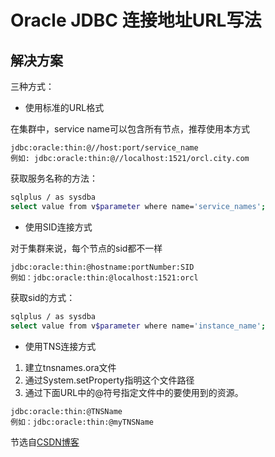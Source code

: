 # Oracle JDBC 连接地址URL写法

## 解决方案

三种方式：

* 使用标准的URL格式

在集群中，service name可以包含所有节点，推荐使用本方式

```
jdbc:oracle:thin:@//host:port/service_name
例如: jdbc:oracle:thin:@//localhost:1521/orcl.city.com
```

获取服务名称的方法：

```Bash
sqlplus / as sysdba
select value from v$parameter where name='service_names';
```

* 使用SID连接方式

对于集群来说，每个节点的sid都不一样

```
jdbc:oracle:thin:@hostname:portNumber:SID 
例如：jdbc:oracle:thin:@localhost:1521:orcl
```

获取sid的方式：

```Bash
sqlplus / as sysdba 
select value from v$parameter where name='instance_name';
```

* 使用TNS连接方式

1. 建立tnsnames.ora文件
2. 通过System.setProperty指明这个文件路径
3. 通过下面URL中的@符号指定文件中的要使用到的资源。

```
jdbc:oracle:thin:@TNSName 
例如：jdbc:oracle:thin:@myTNSName
```

节选自[CSDN博客](https://blog.csdn.net/weixin_58094032/article/details/128950000)
